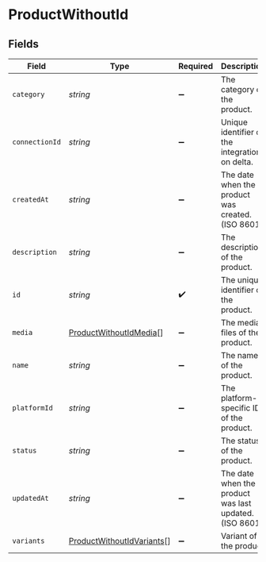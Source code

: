 # ProductWithoutId


## Fields

| Field                                                                         | Type                                                                          | Required                                                                      | Description                                                                   |
| ----------------------------------------------------------------------------- | ----------------------------------------------------------------------------- | ----------------------------------------------------------------------------- | ----------------------------------------------------------------------------- |
| `category`                                                                    | *string*                                                                      | :heavy_minus_sign:                                                            | The category of the product.                                                  |
| `connectionId`                                                                | *string*                                                                      | :heavy_minus_sign:                                                            | Unique identifier of the integration on delta.                                |
| `createdAt`                                                                   | *string*                                                                      | :heavy_minus_sign:                                                            | The date when the product was created. (ISO 8601)                             |
| `description`                                                                 | *string*                                                                      | :heavy_minus_sign:                                                            | The description of the product.                                               |
| `id`                                                                          | *string*                                                                      | :heavy_check_mark:                                                            | The unique identifier of the product.                                         |
| `media`                                                                       | [ProductWithoutIdMedia](../../models/shared/productwithoutidmedia.md)[]       | :heavy_minus_sign:                                                            | The media files of the product.                                               |
| `name`                                                                        | *string*                                                                      | :heavy_minus_sign:                                                            | The name of the product.                                                      |
| `platformId`                                                                  | *string*                                                                      | :heavy_minus_sign:                                                            | The platform-specific ID of the product.                                      |
| `status`                                                                      | *string*                                                                      | :heavy_minus_sign:                                                            | The status of the product.                                                    |
| `updatedAt`                                                                   | *string*                                                                      | :heavy_minus_sign:                                                            | The date when the product was last updated. (ISO 8601)                        |
| `variants`                                                                    | [ProductWithoutIdVariants](../../models/shared/productwithoutidvariants.md)[] | :heavy_minus_sign:                                                            | Variant of the product                                                        |